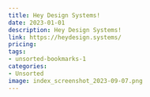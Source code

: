```yaml
---
title: Hey Design Systems!
date: 2023-01-01
description: Hey Design Systems!
link: https://heydesign.systems/
pricing: 
tags: 
- unsorted-bookmarks-1 
categories: 
- Unsorted 
image: index_screenshot_2023-09-07.png
---
```

